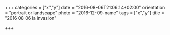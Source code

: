 +++
categories = ["x","y"]
date = "2016-08-06T21:06:14+02:00"
orientation = "portrait or landscape"
photo = "2016-12-09-name"
tags = ["x","y"]
title = "2016 08 06 la invasion"

+++

